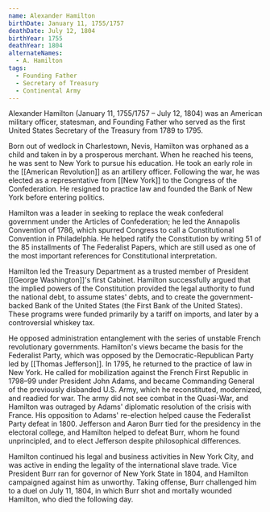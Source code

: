 ```yaml
---
name: Alexander Hamilton
birthDate: January 11, 1755/1757
deathDate: July 12, 1804
birthYear: 1755
deathYear: 1804
alternateNames:
  - A. Hamilton
tags:
  - Founding Father
  - Secretary of Treasury
  - Continental Army
---
```


Alexander Hamilton (January 11, 1755/1757 – July 12, 1804) was an American military officer, statesman, and Founding Father who served as the first United States Secretary of the Treasury from 1789 to 1795.

Born out of wedlock in Charlestown, Nevis, Hamilton was orphaned as a child and taken in by a prosperous merchant. When he reached his teens, he was sent to New York to pursue his education. He took an early role in the [[American Revolution]] as an artillery officer. Following the war, he was elected as a representative from [[New York]] to the Congress of the Confederation. He resigned to practice law and founded the Bank of New York before entering politics.

Hamilton was a leader in seeking to replace the weak confederal government under the Articles of Confederation; he led the Annapolis Convention of 1786, which spurred Congress to call a Constitutional Convention in Philadelphia. He helped ratify the Constitution by writing 51 of the 85 installments of The Federalist Papers, which are still used as one of the most important references for Constitutional interpretation.

Hamilton led the Treasury Department as a trusted member of President [[George Washington]]'s first Cabinet. Hamilton successfully argued that the implied powers of the Constitution provided the legal authority to fund the national debt, to assume states' debts, and to create the government-backed Bank of the United States (the First Bank of the United States). These programs were funded primarily by a tariff on imports, and later by a controversial whiskey tax.

He opposed administration entanglement with the series of unstable French revolutionary governments. Hamilton's views became the basis for the Federalist Party, which was opposed by the Democratic-Republican Party led by [[Thomas Jefferson]]. In 1795, he returned to the practice of law in New York. He called for mobilization against the French First Republic in 1798–99 under President John Adams, and became Commanding General of the previously disbanded U.S. Army, which he reconstituted, modernized, and readied for war. The army did not see combat in the Quasi-War, and Hamilton was outraged by Adams' diplomatic resolution of the crisis with France. His opposition to Adams' re-election helped cause the Federalist Party defeat in 1800. Jefferson and Aaron Burr tied for the presidency in the electoral college, and Hamilton helped to defeat Burr, whom he found unprincipled, and to elect Jefferson despite philosophical differences.

Hamilton continued his legal and business activities in New York City, and was active in ending the legality of the international slave trade. Vice President Burr ran for governor of New York State in 1804, and Hamilton campaigned against him as unworthy. Taking offense, Burr challenged him to a duel on July 11, 1804, in which Burr shot and mortally wounded Hamilton, who died the following day.